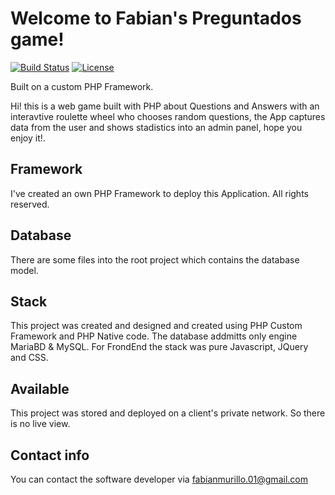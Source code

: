 # Welcome to Fabian's Preguntados game!

[![Build Status](https://travis-ci.com/async-rs/async-std.svg?branch=master)](https://travis-ci.com/async-rs/async-std)
[![License](https://img.shields.io/badge/license-MIT%2FApache--2.0-blue.svg)](https://github.com/async-rs/async-std)

Built on a custom PHP Framework.

Hi! this is a web game built with PHP about Questions and Answers with an interavtive roulette wheel who chooses random questions, the App captures data from the user and shows stadistics into an admin panel, hope you enjoy it!.

[`FECODE`]: http://www.fecode.edu.co/

## Framework
I've created an own PHP Framework to deploy this Application. All rights reserved.

## Database
There are some files into the root project which contains the database model.

## Stack
This project was created and designed and created using PHP Custom Framework and PHP Native code. The database addmitts only engine MariaBD & MySQL.
For FrondEnd the stack was pure Javascript, JQuery and CSS.

## Available
This project was stored and deployed on a client's private network. So there is no live view.

## Contact info
You can contact the software developer via fabianmurillo.01@gmail.com